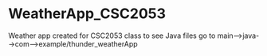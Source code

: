 # WeatherApp_CSC2053
Weather app created for CSC2053 class to see Java files go to main-->java-->com-->example/thunder_weatherApp
